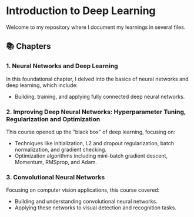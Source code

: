 # Introduction to Deep Learning
Welcome to my repository where I document my learnings in several files.

## 📚 Chapters

### 1. **Neural Networks and Deep Learning**
In this foundational chapter, I delved into the basics of neural networks and deep learning, which include:
- Building, training, and applying fully connected deep neural networks.

### 2. **Improving Deep Neural Networks: Hyperparameter Tuning, Regularization and Optimization**
This course opened up the "black box" of deep learning, focusing on:
- Techniques like initialization, L2 and dropout regularization, batch normalization, and gradient checking.
- Optimization algorithms including mini-batch gradient descent, Momentum, RMSprop, and Adam.

### 3. **Convolutional Neural Networks**
Focusing on computer vision applications, this course covered:
- Building and understanding convolutional neural networks.
- Applying these networks to visual detection and recognition tasks.
